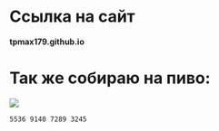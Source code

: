 # Ссылка на сайт
**tpmax179.github.io**
# Так же собираю на пиво:
![](https://acdn.tinkoff.ru/static/pfa-multimedia/images/ae288629-59d7-4eb6-b074-8bb0549a43b6.svg)

```
5536 9140 7289 3245
```
